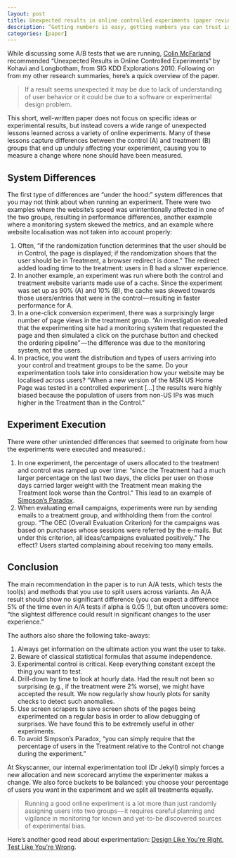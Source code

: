 ```yaml
---
layout: post
title: Unexpected results in online controlled experiments (paper review)
description: “Getting numbers is easy, getting numbers you can trust is quite difficult.”
categories: [paper]
---
```


While discussing some A/B tests that we are running, [Colin McFarland](https://medium.com/u/e0e17553ea9f) recommended “Unexpected Results in Online Controlled Experiments” by Kohavi and Longbotham, from SIG KDD Explorations 2010. Following on from my other research summaries, here’s a quick overview of the paper.

> If a result seems unexpected it may be due to lack of understanding of user behavior or it could be due to a software or experimental design problem.

This short, well-written paper does not focus on specific ideas or experimental results, but instead covers a wide range of unexpected lessons learned across a variety of online experiments. Many of these lessons capture differences between the control (A) and treatment (B) groups that end up unduly affecting your experiment, causing you to measure a change where none should have been measured.

## System Differences
The first type of differences are “under the hood:” system differences that you may not think about when running an experiment. There were two examples where the website’s speed was unintentionally affected in one of the two groups, resulting in performance differences, another example where a monitoring system skewed the metrics, and an example where website localisation was not taken into account properly:
1. Often, “if the randomization function determines that the user should be in Control, the page is displayed; if the randomization shows that the user should be in Treatment, a browser redirect is done.” The redirect added loading time to the treatment: users in B had a slower experience.
2. In another example, an experiment was run where both the control and treatment website variants made use of a cache. Since the experiment was set up as 90% (A) and 10% (B), the cache was skewed towards those users/entries that were in the control — resulting in faster performance for A.
3. In a one-click conversion experiment, there was a surprisingly large number of page views in the treatment group. “An investigation revealed that the experimenting site had a monitoring system that requested the page and then simulated a click on the purchase button and checked the ordering pipeline” — the difference was due to the monitoring system, not the users.
4. In practice, you want the distribution and types of users arriving into your control and treatment groups to be the same. Do your experimentation tools take into consideration how your website may be localised across users? “When a new version of the MSN US Home Page was tested in a controlled experiment […] the results were highly biased because the population of users from non-US IPs was much higher in the Treatment than in the Control.”

## Experiment Execution
There were other unintended differences that seemed to originate from how the experiments were executed and measured.:
1. In one experiment, the percentage of users allocated to the treatment and control was ramped up over time: “since the Treatment had a much larger percentage on the last two days, the clicks per user on those days carried larger weight with the Treatment mean making the Treatment look worse than the Control.” This lead to an example of [Simpson’s Paradox](https://en.wikipedia.org/wiki/Simpson%27s_paradox).
2. When evaluating email campaigns, experiments were run by sending emails to a treatment group, and withholding them from the control group. “The OEC (Overall Evaluation Criterion) for the campaigns was based on purchases whose sessions were referred by the e-mails. But under this criterion, all ideas/campaigns evaluated positively.” The effect? Users started complaining about receiving too many emails.

## Conclusion
The main recommendation in the paper is to run A/A tests, which tests the tool(s) and methods that you use to split users across variants. An A/A result should show no significant difference (you can expect a difference 5% of the time even in A/A tests if alpha is 0.05 !), but often uncovers some: “the slightest difference could result in significant changes to the user experience.”

The authors also share the following take-aways:
1. Always get information on the ultimate action you want the user to take.
2. Beware of classical statistical formulas that assume independence.
3. Experimental control is critical. Keep everything constant except the thing you want to test.
4. Drill-down by time to look at hourly data. Had the result not been so surprising (e.g., if the treatment were 2% worse), we might have accepted the result. We now regularly show hourly plots for sanity checks to detect such anomalies.
5. Use screen scrapers to save screen shots of the pages being experimented on a regular basis in order to allow debugging of surprises. We have found this to be extremely useful in other experiments.
6. To avoid Simpson’s Paradox, “you can simply require that the percentage of users in the Treatment relative to the Control not change during the experiment.”

At Skyscanner, our internal experimentation tool (Dr Jekyll) simply forces a new allocation and new scorecard anytime the experimenter makes a change. We also force buckets to be balanced: you choose your percentage of users you want in the experiment and we split all treatments equally.

> Running a good online experiment is a lot more than just randomly assigning users into two groups — it requires careful planning and vigilance in monitoring for known and yet-to-be discovered sources of experimental bias.

Here’s another good read about experimentation: [Design Like You're Right, Test Like You're Wrong](http://codevoyagers.com/2016/03/16/design-like-youre-right-test-like-youre-wrong/).